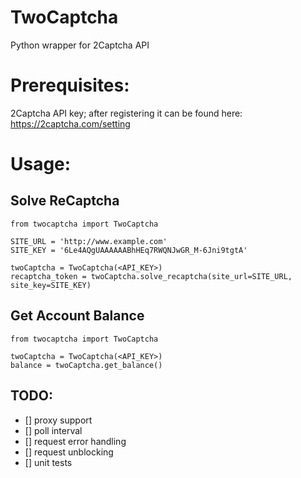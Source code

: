 # TwoCaptcha
Python wrapper for 2Captcha API


# Prerequisites:
2Captcha API key; after registering it can be found
here: https://2captcha.com/setting

# Usage:

## Solve ReCaptcha
```
from twocaptcha import TwoCaptcha

SITE_URL = 'http://www.example.com'
SITE_KEY = '6Le4AQgUAAAAAABhHEq7RWQNJwGR_M-6Jni9tgtA'

twoCaptcha = TwoCaptcha(<API_KEY>)
recaptcha_token = twoCaptcha.solve_recaptcha(site_url=SITE_URL, site_key=SITE_KEY)
```

## Get Account Balance
```
from twocaptcha import TwoCaptcha

twoCaptcha = TwoCaptcha(<API_KEY>)
balance = twoCaptcha.get_balance()
```

## TODO:
- [] proxy support
- [] poll interval
- [] request error handling
- [] request unblocking
- [] unit tests
